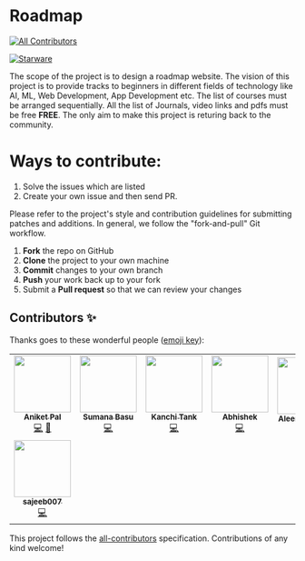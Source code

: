 # Roadmap
<!-- ALL-CONTRIBUTORS-BADGE:START - Do not remove or modify this section -->
[![All Contributors](https://img.shields.io/badge/all_contributors-8-orange.svg?style=flat-square)](#contributors-)
<!-- ALL-CONTRIBUTORS-BADGE:END -->
[![Starware](https://img.shields.io/badge/Starware-⭐-black?labelColor=f9b00d)](https://github.com/zepfietje/starware)
<!-- ALL-CONTRIBUTORS-BADGE:START - Do not remove or modify this section -->

The scope of the project is to design a roadmap website. The vision of this project is to provide tracks to beginners in different fields of technology like AI, ML, Web Development, App Development etc. The list of courses must be arranged sequentially. All the list of Journals, video links and pdfs must be free **FREE**. The only aim to make this project is returing back to the community.

# Ways to contribute:
1. Solve the issues which are listed
2. Create your own issue and then send PR.

Please refer to the project's style and contribution guidelines for submitting patches and additions. In general, we follow the "fork-and-pull" Git workflow.

 1. **Fork** the repo on GitHub
 2. **Clone** the project to your own machine
 3. **Commit** changes to your own branch
 4. **Push** your work back up to your fork
 5. Submit a **Pull request** so that we can review your changes

## Contributors ✨

Thanks goes to these wonderful people ([emoji key](https://allcontributors.org/docs/en/emoji-key)):

<!-- ALL-CONTRIBUTORS-LIST:START - Do not remove or modify this section -->
<!-- prettier-ignore-start -->
<!-- markdownlint-disable -->
<table>
  <tr>
    <td align="center"><a href="http://aliferous.xyz/"><img src="https://avatars2.githubusercontent.com/u/67703407?v=4" width="100px;" alt=""/><br /><sub><b>Aniket Pal</b></sub></a><br /><a href="https://github.com/Webwiznitr/Project-basil/commits?author=Aniket762" title="Code">💻</a> <a href="https://github.com/Webwiznitr/Project-basil/commits?author=Aniket762" title="Documentation">📖</a></td>
    <td align="center"><a href="http://aliferous.xyz/"><img src="https://avatars3.githubusercontent.com/u/63084088?v=4" width="100px;" alt=""/><br /><sub><b>Sumana Basu</b></sub></a><br /><a href="https://github.com/Webwiznitr/Project-basil/commits?author=sumana2001" title="Code">💻</a></td>
    <td align="center"><a href="https://www.linkedin.com/in/kanchitank"><img src="https://avatars3.githubusercontent.com/u/65490196?v=4" width="100px;" alt=""/><br /><sub><b>Kanchi Tank</b></sub></a><br /><a href="https://github.com/Webwiznitr/Project-basil/commits?author=kanchitank" title="Code">💻</a></td>
    <td align="center"><a href="https://github.com/AbhishekLwagun"><img src="https://avatars0.githubusercontent.com/u/69157459?v=4" width="100px;" alt=""/><br /><sub><b>Abhishek</b></sub></a><br /><a href="https://github.com/Webwiznitr/Project-basil/commits?author=AbhishekLwagun" title="Code">💻</a></td>
    <td align="center"><a href="https://github.com/aleenajoseph993"><img src="https://avatars0.githubusercontent.com/u/62883961?v=4" width="100px;" alt=""/><br /><sub><b>Aleena Joseph</b></sub></a><br /><a href="https://github.com/Webwiznitr/Project-basil/commits?author=aleenajoseph993" title="Documentation">📖</a></td>
    <td align="center"><a href="http://colina.dev/"><img src="https://avatars2.githubusercontent.com/u/31748140?v=4" width="100px;" alt=""/><br /><sub><b>Abigail Colina</b></sub></a><br /><a href="https://github.com/Webwiznitr/Project-basil/commits?author=maenad" title="Code">💻</a></td>
    <td align="center"><a href="https://github.com/AnkitSingh-zm"><img src="https://avatars3.githubusercontent.com/u/66105983?v=4" width="100px;" alt=""/><br /><sub><b>Ankit Singh</b></sub></a><br /><a href="https://github.com/Webwiznitr/Project-basil/commits?author=AnkitSingh-zm" title="Code">💻</a></td>
  </tr>
  <tr>
    <td align="center"><a href="https://github.com/sajeeb007"><img src="https://avatars0.githubusercontent.com/u/62443848?v=4" width="100px;" alt=""/><br /><sub><b>sajeeb007</b></sub></a><br /><a href="https://github.com/Webwiznitr/Project-basil/commits?author=sajeeb007" title="Code">💻</a></td>
  </tr>
</table>

<!-- markdownlint-enable -->
<!-- prettier-ignore-end -->
<!-- ALL-CONTRIBUTORS-LIST:END -->

This project follows the [all-contributors](https://github.com/all-contributors/all-contributors) specification. Contributions of any kind welcome!
